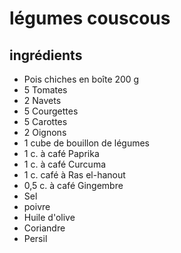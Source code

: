# légumes couscous
## ingrédients

* Pois chiches en boîte 200 g
* 5 Tomates
* 2 Navets
* 5 Courgettes
* 5 Carottes
* 2 Oignons
* 1 cube de bouillon de légumes
* 1 c. à café Paprika
* 1 c. à café Curcuma
* 1 c. café à Ras el-hanout
* 0,5 c. à café Gingembre
* Sel
* poivre
* Huile d'olive
* Coriandre
* Persil
 
